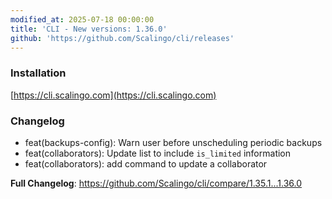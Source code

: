 ```yaml
---
modified_at: 2025-07-18 00:00:00
title: 'CLI - New versions: 1.36.0'
github: 'https://github.com/Scalingo/cli/releases'
---
```


### Installation

[https://cli.scalingo.com](https://cli.scalingo.com)

### Changelog

* feat(backups-config): Warn user before unscheduling periodic backups
* feat(collaborators): Update list to include `is_limited` information
* feat(collaborators): add command to update a collaborator

**Full Changelog**: https://github.com/Scalingo/cli/compare/1.35.1...1.36.0
